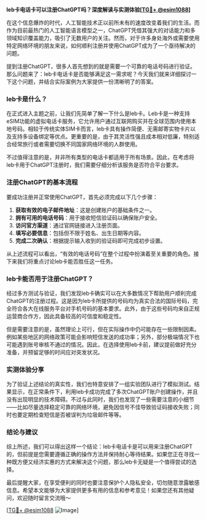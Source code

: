 **leb卡电话卡可以注册ChatGPT吗？深度解读与实测体验[[TG💪+ @esim1088](https://t.me/s/esim1088)]**

在这个信息爆炸的时代，人工智能技术正以前所未有的速度改变着我们的生活。而作为目前最热门的人工智能语言模型之一，ChatGPT凭借其强大的对话能力和多领域知识覆盖能力，吸引了无数用户的关注。然而，对于许多身处海外或需要使用特定网络环境的朋友来说，如何顺利注册并使用ChatGPT成为了一个亟待解决的问题。

提到注册ChatGPT，很多人首先想到的就是需要一个可靠的电话号码进行验证。那么问题来了：leb卡电话卡是否能够满足这一需求呢？今天我们就来详细探讨一下这个问题，并结合实际案例为大家提供一份清晰明了的答案。

### leb卡是什么？

在正式进入主题之前，让我们先简单了解一下什么是leb卡。Leb卡是一种支持eSIM功能的虚拟电话卡服务，它允许用户通过互联网购买并在全球范围内使用本地号码。相较于传统实体SIM卡而言，leb卡具有操作简便、无需邮寄实物卡片以及支持多设备绑定等优点。更重要的是，由于其灵活性强且成本相对低廉，特别适合经常旅行或者需要切换不同国家网络环境的人群使用。

不过值得注意的是，并非所有类型的电话卡都适用于所有场景。因此，在考虑将leb卡用于ChatGPT注册时，我们需要仔细分析该服务是否符合平台要求。

### 注册ChatGPT的基本流程

要成功注册并正常使用ChatGPT，首先必须完成以下几个步骤：

1. **获取有效的电子邮件地址**：这是创建账户的基础条件之一。
2. **拥有可用的电话号码**：用于接收短信验证码以确保账户安全。
3. **访问官方渠道**：通过官网链接进入注册页面。
4. **填写必要信息**：包括但不限于姓名、出生日期等内容。
5. **完成二次确认**：根据提示输入收到的验证码即可完成初步设置。

从上述流程可以看出，“有效的电话号码”在整个过程中扮演着至关重要的角色。接下来我们将重点讨论leb卡能否胜任这一任务。

### leb卡能否用于注册ChatGPT？

经过多方测试与验证，我们发现leb卡确实可以在大多数情况下帮助用户顺利完成ChatGPT的注册过程。这是因为leb卡所提供的号码均为真实合法的国际号码，完全符合各大在线服务平台对手机号码的基本要求。此外，由于这些号码均来自正规运营商合作方，因此具备较高的可信度和稳定性。

但是需要注意的是，虽然理论上可行，但在实际操作中仍可能存在一些限制因素。例如某些地区的网络政策可能会影响短信发送的成功率；另外，部分极端情况下也可能遇到账号审核不通过的情况。因此，在选择使用leb卡前，建议提前做好充分准备，并预留足够的时间应对突发状况。

### 实测体验分享

为了验证上述结论的真实性，我们也特意安排了一组实验团队进行了模拟测试。结果显示，在正常条件下，利用leb卡成功完成了多次ChatGPT账户创建操作，并且没有出现明显的技术障碍。不过与此同时，我们也发现了一些需要注意的小细节——比如尽量选择稳定可靠的网络环境，避免因信号不佳导致验证码接收失败；同时也要定期检查短信是否被误判为垃圾邮件等等。

### 结论与建议

综上所述，我们可以得出这样一个结论：leb卡电话卡是可以用来注册ChatGPT的，但前提是您需要遵循正确的操作方法并保持耐心等待结果。如果您正在寻找一种既方便又经济实惠的方式来解决这个问题，那么leb卡无疑是一个值得尝试的选择。

最后提醒大家，在享受便利的同时也要注意保护个人隐私安全，切勿随意泄露敏感信息。希望本文能够为大家提供更多有用的信息和参考意见！如果您还有其他疑问，欢迎随时留言交流哦～

[[TG💪+ @esim1088](https://t.me/s/esim1088) ![Image](https://i.postimg.cc/4NQfJmqS/Snipaste-2025-05-13-00-14-12.png)]